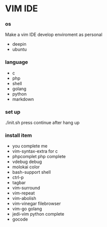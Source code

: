 # VIM IDE 
### os
Make a vim IDE  develop enviroment as personal
* deepin 
* ubuntu

### language
- c
- php
- shell
- golang
- python
- markdown

### set up
 ./init.sh
press continue after hang up

### install item
* you complete me 
* vim-syntax-extra for c 
* phpcomplet php complete
* vdebug debug
* molokai color
* bash-support shell
* ctrl-p
* tagbar
* vim-surround
* vim-repeat
* vim-abolish
* vim-vinegar  filebrowser
* vim-go  golang
* jedi-vim  python complete 
* gocode
